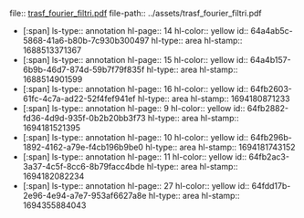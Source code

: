 file:: [trasf_fourier_filtri.pdf](../assets/trasf_fourier_filtri.pdf)
file-path:: ../assets/trasf_fourier_filtri.pdf

- [:span]
  ls-type:: annotation
  hl-page:: 14
  hl-color:: yellow
  id:: 64a4ab5c-5868-41a6-b80b-7c930b300497
  hl-type:: area
  hl-stamp:: 1688513371367
- [:span]
  ls-type:: annotation
  hl-page:: 15
  hl-color:: yellow
  id:: 64a4b157-6b9b-46d7-874d-59b7f79f835f
  hl-type:: area
  hl-stamp:: 1688514901599
- [:span]
  ls-type:: annotation
  hl-page:: 16
  hl-color:: yellow
  id:: 64fb2603-61fc-4c7a-ad22-52f4fef941ef
  hl-type:: area
  hl-stamp:: 1694180871233
- [:span]
  ls-type:: annotation
  hl-page:: 9
  hl-color:: yellow
  id:: 64fb2882-fd36-4d9d-935f-0b2b20bb3f73
  hl-type:: area
  hl-stamp:: 1694181521395
- [:span]
  ls-type:: annotation
  hl-page:: 10
  hl-color:: yellow
  id:: 64fb296b-1892-4162-a79e-f4cb196b9be0
  hl-type:: area
  hl-stamp:: 1694181743152
- [:span]
  ls-type:: annotation
  hl-page:: 11
  hl-color:: yellow
  id:: 64fb2ac3-3a37-4c5f-8cc6-8b79facc4bde
  hl-type:: area
  hl-stamp:: 1694182082234
- [:span]
  ls-type:: annotation
  hl-page:: 27
  hl-color:: yellow
  id:: 64fdd17b-2e96-4e94-a7e7-953af6627a8e
  hl-type:: area
  hl-stamp:: 1694355884043